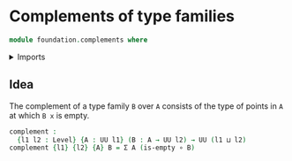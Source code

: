 # Complements of type families

```agda
module foundation.complements where
```

<details><summary>Imports</summary>

```agda
open import foundation.dependent-pair-types
open import foundation.universe-levels

open import foundation-core.empty-types
open import foundation-core.function-types
```

</details>

## Idea

The complement of a type family `B` over `A` consists of the type of points in
`A` at which `B x` is empty.

```agda
complement :
  {l1 l2 : Level} {A : UU l1} (B : A → UU l2) → UU (l1 ⊔ l2)
complement {l1} {l2} {A} B = Σ A (is-empty ∘ B)
```
